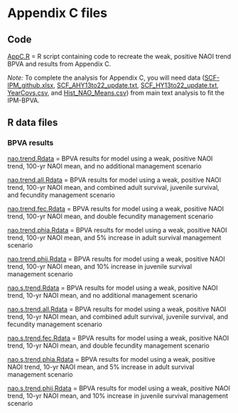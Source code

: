 # Appendix C files

## Code
[AppC.R](https://github.com/davisk93/Davis-et-al_BLTE-IPM-BPVA/tree/main/Appendix%20C) = R script containing code to recreate the weak, positive NAOI trend BPVA and results from Appendix C.

*Note:* To complete the analysis for Appendix C, you will need data ([SCF-IPM_github.xlsx](https://github.com/davisk93/Davis-et-al_BLTE-IPM-BPVA/blob/main/SCF-IPM_github.xlsx), [SCF_AHY13to22_update.txt](https://github.com/davisk93/Davis-et-al_BLTE-IPM-BPVA/blob/main/SCF_AHY13to22_update.txt), [SCF_HY13to22_update.txt](https://github.com/davisk93/Davis-et-al_BLTE-IPM-BPVA/blob/main/SCF_HY13to22_update.txt), [YearCovs.csv](https://github.com/davisk93/Davis-et-al_BLTE-IPM-BPVA/blob/main/YearCovs.csv), and [Hist_NAO_Means.csv](https://github.com/davisk93/Davis-et-al_BLTE-IPM-BPVA/blob/main/Hist_NAO_Means.csv)) from main text analysis to fit the IPM-BPVA.

## R data files

### BPVA results
[nao.trend.Rdata](https://github.com/davisk93/Davis-et-al_BLTE-IPM-BPVA/blob/main/Appendix%20C/nao.trend.Rdata) = BPVA results for model using a weak, positive NAOI trend, 100-yr NAOI mean, and no additional management scenario

[nao.trend.all.Rdata](https://github.com/davisk93/Davis-et-al_BLTE-IPM-BPVA/blob/main/Appendix%20C/nao.trend.all.Rdata) = BPVA results for model using a weak, positive NAOI trend, 100-yr NAOI mean, and combined adult survival, juvenile survival, and fecundity management scenario

[nao.trend.fec.Rdata](https://github.com/davisk93/Davis-et-al_BLTE-IPM-BPVA/blob/main/Appendix%20C/nao.trend.fec.Rdata) = BPVA results for model using a weak, positive NAOI trend, 100-yr NAOI mean, and double fecundity management scenario

[nao.trend.phia.Rdata](https://github.com/davisk93/Davis-et-al_BLTE-IPM-BPVA/blob/main/Appendix%20C/nao.trend.phia.Rdata) = BPVA results for model using a weak, positive NAOI trend, 100-yr NAOI mean, and 5% increase in adult survival management scenario

[nao.trend.phij.Rdata](https://github.com/davisk93/Davis-et-al_BLTE-IPM-BPVA/blob/main/Appendix%20C/nao.trend.phij.Rdata) = BPVA results for model using a weak, positive NAOI trend, 100-yr NAOI mean, and 10% increase in juvenile survival management scenario

[nao.s.trend.Rdata](https://github.com/davisk93/Davis-et-al_BLTE-IPM-BPVA/blob/main/Appendix%20C/nao.s.trend.Rdata) = BPVA results for model using a weak, positive NAOI trend, 10-yr NAOI mean, and no additional management scenario

[nao.s.trend.all.Rdata](https://github.com/davisk93/Davis-et-al_BLTE-IPM-BPVA/blob/main/Appendix%20C/nao.s.trend.all.Rdata) = BPVA results for model using a weak, positive NAOI trend, 10-yr NAOI mean, and combined adult survival, juvenile survival, and fecundity management scenario

[nao.s.trend.fec.Rdata](https://github.com/davisk93/Davis-et-al_BLTE-IPM-BPVA/blob/main/Appendix%20C/nao.s.trend.fec.Rdata) = BPVA results for model using a weak, positive NAOI trend, 10-yr NAOI mean, and double fecundity management scenario

[nao.s.trend.phia.Rdata](https://github.com/davisk93/Davis-et-al_BLTE-IPM-BPVA/blob/main/Appendix%20C/nao.s.trend.phia.Rdata) = BPVA results for model using a weak, positive NAOI trend, 10-yr NAOI mean, and 5% increase in adult survival management scenario

[nao.s.trend.phij.Rdata](https://github.com/davisk93/Davis-et-al_BLTE-IPM-BPVA/blob/main/Appendix%20C/nao.s.trend.phij.Rdata) = BPVA results for model using a weak, positive NAOI trend, 10-yr NAOI mean, and 10% increase in juvenile survival management scenario

